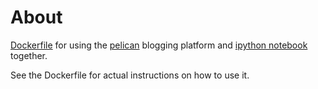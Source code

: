 # About

[Dockerfile](https://www.docker.com/) for using the
[pelican](http://getpelican) blogging platform and [ipython
notebook](http://ipython.org/notebook.html) together.

See the Dockerfile for actual instructions on how to use it.
